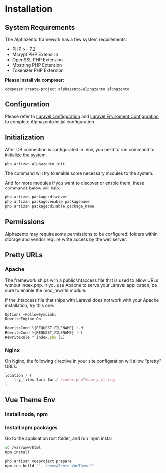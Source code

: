 # Installation

## System Requirements

The Alphazento framework has a few system requirements:

- PHP >= 7.2
- Mcrypt PHP Extension
- OpenSSL PHP Extension
- Mbstring PHP Extension
- Tokenizer PHP Extension

**Please Install via composer:**

```bash
composer create-project alphazento/alphazento alphazento
```

## Configuration

Please refer to [Laravel Configuration](https://laravel.com/docs/5.0#configuration) and [Laravel Enviroment Configuration](https://laravel.com/docs/5.0/configuration#environment-configuration) to complete Alphazento initial configuration.

## Initialization

After DB connection is configurated in .env, you need to run command to initialize the system.

```bash
php artizan alphazento:init
```

The command will try to enable some necessary modules to the system.

And for more modules if you want to discover or enable them, these commands below will help:

```bash
php artizan package:discover
php artizan package:enable packagename
php artizan package:disable package_name
```

## Permissions

Alphazento may require some permissions to be configured: folders within storage and vendor require write access by the web server.

## Pretty URLs

### Apache

The framework ships with a public/.htaccess file that is used to allow URLs without index.php. If you use Apache to serve your Laravel application, be sure to enable the mod_rewrite module.

If the .htaccess file that ships with Laravel does not work with your Apache installation, try this one:

```js
Options +FollowSymLinks
RewriteEngine On

RewriteCond %{REQUEST_FILENAME} !-d
RewriteCond %{REQUEST_FILENAME} !-f
RewriteRule ^ index.php [L]
```

### Nginx

On Nginx, the following directive in your site configuration will allow "pretty" URLs:

```js
location / {
    try_files $uri $uri/ /index.php?$query_string;
}
```

## Vue Theme Env

### Install node, npm

### Install npm packages

Go to the application root folder, and run 'npm install'

```bash
cd /var/www/html
npm install

php artisan vueproject:prepare
npm run build "'--theme=Zento_VueTheme'"
```
